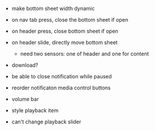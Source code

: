 - make bottom sheet width dynamic
- on nav tab press, close the bottom sheet if open

- on header press, close bottom sheet if open
- on header slide, directly move bottom sheet
  - need two sensors: one of header and one for content
- download?
- be able to close notification while paused
- reorder notificaton media control buttons
- volume bar
- style playback item
- can't change playback slider
